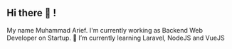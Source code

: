<h2>Hi there 👋 !</h2>

My name Muhammad Arief. I'm currently working as Backend Web Developer on Startup.
🌱 I’m currently learning Laravel, NodeJS and VueJS

<!---
ariexx/ariexx is a ✨ special ✨ repository because its `README.md` (this file) appears on your GitHub profile.
You can click the Preview link to take a look at your changes.
--->
